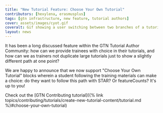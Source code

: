 ```yaml
---
title: "New Tutorial Feature: Choose Your Own Tutorial"
contributors: [hexylena, erasmusplus]
tags: [gtn infrastructure, new feature, tutorial authors]
cover: assets/images/cyot.gif
coveralt: Gif showing a user switching between two branches of a tutorial
layout: news
---
```


It has been a long discussed feature within the GTN Tutorial Author Community: how can we provide trainees with choice in their tutorials, and how can we as trainers not duplicate large tutorials just to show a slightly different path at one point?

We are happy to announce that we now support "Choose Your Own Tutorial" blocks wherein a student following the training materials can make a choice: do they want to follow this path with STAR? Or featureCounts? It's up to you!

Check out the [GTN Contributing tutorial]({% link topics/contributing/tutorials/create-new-tutorial-content/tutorial.md %}#choose-your-own-tutorial)
